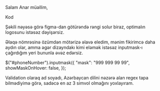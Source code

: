 Salam Anar müəllim,

Kod

Şəkili nəyəsə görə figma-dan götürəndə rəngi solur biraz, optimalın logosunu istəsəz dəyişərsiz.

Əlaqə nömrəsinə özümdən mötərizə əlavə eledim, mənim fikirimcə daha aydın olar, amma əgər dizayndakı kimi eləmək istəsəz inputmask-ı çağırdığım yeri bununla əvəz edərsiz.

$("#phoneNumber").inputmask({
    "mask": "999 999 99 99",
    showMaskOnHover: false,
});

Validation olaraq ad soyadı, Azərbaycan dilini nəzərə alan regex tapa bilmədiyimə görə, sadəcə en az 3 simvol olmağını yoxlayıram.